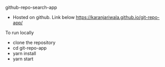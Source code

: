 
github-repo-search-app

- Hosted on github. Link below
https://karanjariwala.github.io/git-repo-app/

To run locally 
- clone the repository
- cd git-repo-app
- yarn install 
- yarn start 

